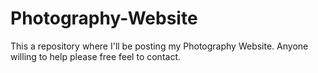 # Photography-Website
This a repository where I'll be posting my Photography Website. Anyone willing to help please free feel to contact.
